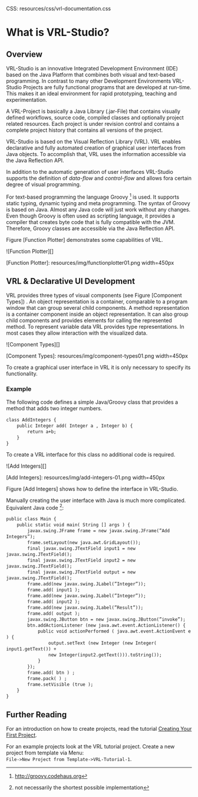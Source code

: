 CSS:	resources/css/vrl-documentation.css

# What is VRL-Studio? #

## Overview ##

VRL-Studio is an innovative Integrated Development Environment (IDE) based on the Java Platform that combines both visual and text-based programming. In contrast to many other Development Environments VRL-Studio Projects are fully functional programs that are developed at run-time. This makes it an ideal environment for rapid prototyping, teaching and experimentation.

A VRL-Project is basically a Java Library (.jar-File) that contains visually defined workflows, source code, compiled classes and optionally project related resources. Each project is under revision control and contains a complete project history that contains all versions of the project.

VRL-Studio is based on the Visual Reflection Library (VRL). VRL enables declarative and fully automated creation of graphical user interfaces from Java objects. To accomplish that, VRL uses the information accessible via the Java Reflection API.

In addition to the automatic generation of user interfaces VRL-Studio supports the definition of *data-flow* and *control-flow* and allows fora certain degree of visual programming.

For text-based programming the language Groovy [^groovy] is used. It supports static typing, dynamic typing and meta programming. The syntax of Groovy is based on Java. Almost any Java code will just work without any changes. Even though Groovy is often used as scripting language, it provides a compiler that creates byte code that is fully compatible with the JVM. Therefore, Groovy classes are accessible via the Java Reflection API.

[^groovy]: <a href=http://groovy.codehaus.org>http://groovy.codehaus.org</a>

Figure [Function Plotter] demonstrates some capabilities of VRL.

![Function Plotter][]

[Function Plotter]: resources/img/functionplotter01.png width=450px

## VRL & Declarative UI Development

VRL provides three types of visual components (see Figure [Component Types]) . An object representation is a container, comparable to a program window that can group several child components. A method representation is a container component inside an object representation. It can also group child components and provides elements for calling the represented method. To represent variable data VRL provides type representations. In most cases they allow interaction with the visualized data.

![Component Types][]

[Component Types]: resources/img/component-types01.png width=450px

To create a graphical user interface in VRL it is only necessary to specify its functionality.

### Example ###

The following code defines a simple Java/Groovy class that provides a method that adds two integer numbers.
	
	class AddIntegers {
		public Integer add( Integer a , Integer b) {
			return a+b;
		}
	}

To create a VRL interface for this class no additional code is required. 

![Add Integers][]

[Add Integers]: resources/img/add-integers-01.png width=450px

Figure [Add Integers] shows how to define the interface in VRL-Studio.

Manually creating the user interface with Java is much more complicated. Equivalent Java code [^not-shortest]:

	public class Main {
		public static void main( String [] args ) {
			javax.swing.JFrame frame = new javax.swing.JFrame(”Add Integers”);
			frame.setLayout(new java.awt.GridLayout());
			final javax.swing.JTextField input1 = new javax.swing.JTextField();
			final javax.swing.JTextField input2 = new javax.swing.JTextField();
			final javax.swing.JTextField output = new javax.swing.JTextField();
			frame.add(new javax.swing.JLabel(”Integer”));
			frame.add( input1 );
			frame.add(new javax.swing.JLabel(”Integer”));
			frame.add( input2 );
			frame.add(new javax.swing.JLabel(”Result”));
			frame.add( output );
			javax.swing.JButton btn = new javax.swing.JButton(”invoke”);
			btn.addActionListener (new java.awt.event.ActionListener() {
				public void actionPerformed ( java.awt.event.ActionEvent e ) {
					output.setText (new Integer (new Integer( input1.getText()) +
					new Integer(input2.getText())).toString());
				}
			});
			frame.add( btn ) ;
			frame.pack( ) ;
			frame.setVisible (true );
	 	}
	}

[^not-shortest]: not necessarily the shortest possible implementation

## Further Reading ##

For an introduction on how to create projects, read the tutorial [Creating Your First Project](creating-your-first-project.html).

For an example projects look at the VRL tutorial project. Create a new project from template via
Menu:<br> `File->New Project from Template->VRL-Tutorial-1`.


